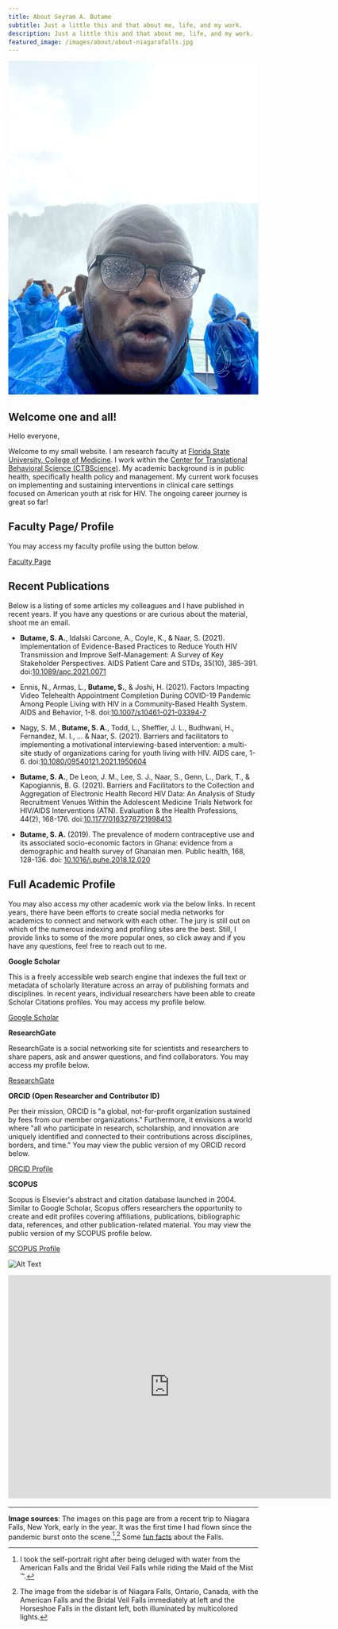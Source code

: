 ```yaml
---
title: About Seyram A. Butame
subtitle: Just a little this and that about me, life, and my work.
description: Just a little this and that about me, life, and my work.
featured_image: /images/about/about-niagarafalls.jpg
---
```


![](/images/about/about-portrait.jpg)

## Welcome one and all!

Hello everyone,

Welcome to my small website. I am research faculty at [Florida State University, College of Medicine](https://med.fsu.edu/). I work within the [Center for Translational Behavioral Science (CTBScience)](https://ctbs.fsu.edu/). My academic background is in public health, specifically health policy and management. My current work focuses on implementing and sustaining interventions in clinical care settings focused on American youth at risk for HIV. The ongoing career journey is great so far!


## Faculty Page/ Profile

You may access my faculty profile using the button below.

<a href="https://ctbs.fsu.edu/person/seyram-butame-phd" class="button button--large">Faculty Page</a>

## Recent Publications

Below is a listing of some articles my colleagues and I have published in recent years. If you have any questions or are curious about the material, shoot me an email.

* **Butame, S. A.**, Idalski Carcone, A., Coyle, K., & Naar, S. (2021). Implementation of Evidence-Based Practices to Reduce Youth HIV Transmission and Improve Self-Management: A Survey of Key Stakeholder Perspectives. AIDS Patient Care and STDs, 35(10), 385-391. doi:[10.1089/apc.2021.0071](https://doi.org/10.1089/apc.2021.0071)

* Ennis, N., Armas, L., **Butame, S.**, & Joshi, H. (2021). Factors Impacting Video Telehealth Appointment Completion During COVID-19 Pandemic Among People Living with HIV in a Community-Based Health System. AIDS and Behavior, 1-8. doi:[10.1007/s10461-021-03394-7](https://doi.org/10.1007/s10461-021-03394-7)

* Nagy, S. M., **Butame, S. A.**, Todd, L., Sheffler, J. L., Budhwani, H., Fernandez, M. I., ... & Naar, S. (2021). Barriers and facilitators to implementing a motivational interviewing-based intervention: a multi-site study of organizations caring for youth living with HIV. AIDS care, 1-6. doi:[10.1080/09540121.2021.1950604](https://doi.org/10.1080/09540121.2021.1950604)

* **Butame, S. A.**, De Leon, J. M., Lee, S. J., Naar, S., Genn, L., Dark, T., & Kapogiannis, B. G. (2021). Barriers and Facilitators to the Collection and Aggregation of Electronic Health Record HIV Data: An Analysis of Study Recruitment Venues Within the Adolescent Medicine Trials Network for HIV/AIDS Interventions (ATN). Evaluation & the Health Professions, 44(2), 168-176. doi:[10.1177/0163278721998413](https://doi.org/10.1177/0163278721998413)

* **Butame, S. A.** (2019). The prevalence of modern contraceptive use and its associated socio-economic factors in Ghana: evidence from a demographic and health survey of Ghanaian men. Public health, 168, 128-136. doi: [10.1016/j.puhe.2018.12.020](https://doi.org/10.1016/j.puhe.2018.12.020)

## Full Academic Profile

You may also access my other academic work via the below links. In recent years, there have been efforts to create social media networks for academics to connect and network with each other. The jury is still out on which of the numerous indexing and profiling sites are the best. Still, I provide links to some of the more popular ones, so click away and if you have any questions, feel free to reach out to me.

**Google Scholar**

This is a freely accessible web search engine that indexes the full text or metadata of scholarly literature across an array of publishing formats and disciplines. In recent years, individual researchers have been able to create Scholar Citations profiles. You may access my profile below.

<a href="https://scholar.google.com/citations?user=ARBp_DIAAAAJ&hl=en" class="button button--large">Google Scholar</a>

**ResearchGate**

ResearchGate is a social networking site for scientists and researchers to share papers, ask and answer questions, and find collaborators. You may access my profile below.

<a href="https://www.researchgate.net/profile/Seyram-Butame" class="button button--large">ResearchGate</a>

**ORCID (Open Researcher and Contributor ID)**

Per their mission, ORCID  is "a global, not-for-profit organization sustained by fees from our member organizations." Furthermore, it envisions a world where "all who participate in research, scholarship, and innovation are uniquely identified and connected to their contributions across disciplines, borders, and time." You may view the public version of my ORCID record below. 

<a href="https://orcid.org/0000-0002-4495-0898" class="button button--large">ORCID Profile</a>

**SCOPUS**

Scopus is Elsevier's abstract and citation database launched in 2004. Similar to Google Scholar, Scopus offers researchers the opportunity to create and edit profiles covering affiliations, publications, bibliographic data, references, and other publication-related material. You may view the public version of my SCOPUS profile below.

<a href="https://www.scopus.com/authid/detail.uri?authorId=57194108222" class="button button--large">SCOPUS Profile</a>

![Alt Text](https://thumbs.gfycat.com/ChubbySilentArabianwildcat-size_restricted.gif)


<iframe seamless frameborder="0" src="https://public.tableau.com/views/ReceiptofHIV-RelatedMedicalCare-Age/Receipt_Med_Care" width = '650' height = '450' scrolling='yes' ></iframe>

---

**Image sources**: The images on this page are from a recent trip to Niagara Falls, New York, early in the year. It was the first time I had flown since the pandemic burst onto the scene.[^1],[^2] Some [fun facts](https://www.niagarafallsusa.com/planning-tools/about-niagara-falls/fun-facts/) about the Falls.

[^1]: I took the self-portrait right after being deluged with water from the American Falls and the Bridal Veil Falls while riding the Maid of the Mist &#x2122;.
[^2]: The image from the sidebar is of Niagara Falls, Ontario, Canada, with the American Falls and the Bridal Veil Falls immediately at left and the Horseshoe Falls in the distant left, both illuminated by multicolored lights.
